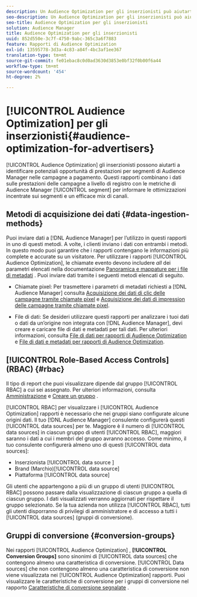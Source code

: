 ```yaml
---
description: Un Audience Optimization per gli inserzionisti può aiutarti a identificare potenziali opportunità di prestazioni per segmenti di Audience Manager nelle campagne pubblicitarie a pagamento. Questi rapporti combinano dati sulle prestazioni delle campagne a livello di registro con metriche dei segmenti di Audience Manager per informare le ottimizzazioni incentrate sui segmenti e un efficace mix di canali.
seo-description: Un Audience Optimization per gli inserzionisti può aiutarti a identificare potenziali opportunità di prestazioni per segmenti di Audience Manager nelle campagne pubblicitarie a pagamento. Questi rapporti combinano dati sulle prestazioni delle campagne a livello di registro con metriche dei segmenti di Audience Manager per informare le ottimizzazioni incentrate sui segmenti e un efficace mix di canali.
seo-title: Audience Optimization per gli inserzionisti
solution: Audience Manager
title: Audience Optimization per gli inserzionisti
uuid: 852d550e-3c7f-4750-9abc-365c3a6f7883
feature: Rapporti di Audience Optimization
exl-id: 13595778-3d3a-4c83-a84f-4bc3af1ee367
translation-type: tm+mt
source-git-commit: fe01ebac8c0d0ad3630d3853e0bf32f0b00f6a44
workflow-type: tm+mt
source-wordcount: '454'
ht-degree: 2%

---
```


# [!UICONTROL Audience Optimization] per gli inserzionisti{#audience-optimization-for-advertisers}

[!UICONTROL Audience Optimization] gli inserzionisti possono aiutarti a identificare potenziali opportunità di prestazioni per segmenti di Audience Manager nelle campagne a pagamento. Questi rapporti combinano i dati sulle prestazioni delle campagne a livello di registro con le metriche di Audience Manager [!UICONTROL segment] per informare le ottimizzazioni incentrate sui segmenti e un efficace mix di canali.

## Metodi di acquisizione dei dati {#data-ingestion-methods}

Puoi inviare dati a [!DNL Audience Manager] per l’utilizzo in questi rapporti in uno di questi metodi. A volte, i clienti inviano i dati con entrambi i metodi. In questo modo puoi garantire che i rapporti contengano le informazioni più complete e accurate su un visitatore. Per utilizzare i rapporti [!UICONTROL Audience Optimization], le chiamate evento devono includere *all* dei parametri elencati nella documentazione [Panoramica e mappature per i file di metadati](../../../reporting/audience-optimization-reports/metadata-files-intro/metadata-file-overview.md) . Puoi inviare dati tramite i seguenti metodi elencati di seguito.

* Chiamate pixel: Per trasmettere i parametri di metadati richiesti a [!DNL Audience Manager] consulta [Acquisizione dei dati di clic delle campagne tramite chiamate pixel](../../../integration/media-data-integration/click-data-pixels.md) e [Acquisizione dei dati di impression delle campagne tramite chiamate pixel](../../../integration/media-data-integration/impression-data-pixels.md).

* File di dati: Se desideri utilizzare questi rapporti per analizzare i tuoi dati o dati da un’origine non integrata con [!DNL Audience Manager], devi creare e caricare file di dati e metadati per tali dati. Per ulteriori informazioni, consulta [File di dati per rapporti di Audience Optimization](../../../reporting/audience-optimization-reports/metadata-files-intro/datafiles-intro.md) e [File di dati e metadati per rapporti di Audience Optimization](../../../reporting/audience-optimization-reports/metadata-files-intro/metadata-files-intro.md).

## [!UICONTROL Role-Based Access Controls] (RBAC)  {#rbac}

Il tipo di report che puoi visualizzare dipende dal gruppo [!UICONTROL RBAC] a cui sei assegnato. Per ulteriori informazioni, consulta [Amministrazione](../../../features/administration/administration-overview.md) e [Creare un gruppo](../../../features/administration/administration-overview.md#create-group) .

[!UICONTROL RBAC] per visualizzare i  [!UICONTROL Audience Optimization] rapporti è necessario che nei gruppi siano configurate alcune origini dati. Il tuo [!DNL Audience Manager] consulente configurerà questi [!UICONTROL data sources] per te. Maggiore è il numero di [!UICONTROL data sources] in ciascun gruppo di utenti [!UICONTROL RBAC], maggiori saranno i dati a cui i membri del gruppo avranno accesso. Come minimo, il tuo consulente configurerà almeno uno di questi [!UICONTROL data sources]:

* Inserzionista [!UICONTROL data source ]
* Brand (Marchio)[!UICONTROL data source]
* Piattaforma [!UICONTROL data source]

Gli utenti che appartengono a più di un gruppo di utenti [!UICONTROL RBAC] possono passare dalla visualizzazione di ciascun gruppo a quella di ciascun gruppo. I dati visualizzati verranno aggiornati per rispettare il gruppo selezionato. Se la tua azienda non utilizza [!UICONTROL RBAC], tutti gli utenti disporranno di privilegi di amministratore e di accesso a tutti i [!UICONTROL data sources] (gruppi di conversione).

## Gruppi di conversione {#conversion-groups}

Nei rapporti [!UICONTROL Audience Optimization] , **[!UICONTROL Conversion Groups]** sono sinonimi di [!UICONTROL data sources] che contengono almeno una caratteristica di conversione. [!UICONTROL Data sources] che non contengono almeno una caratteristica di conversione non viene visualizzata nei  [!UICONTROL Audience Optimization] rapporti. Puoi visualizzare le caratteristiche di conversione per i gruppi di conversione nel rapporto [Caratteristiche di conversione segnalate](../../../reporting/audience-optimization-reports/aor-advertisers/reported-conversion-traits.md) .
